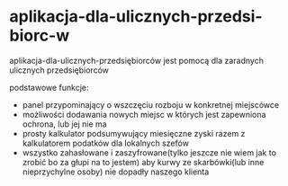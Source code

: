 # aplikacja-dla-ulicznych-przedsi-biorc-w


aplikacja-dla-ulicznych-przedsiębiorców jest pomocą dla zaradnych ulicznych przedsiębiorców

podstawowe funkcje:

- panel przypominający o wszczęciu rozboju w konkretnej miejscówce
- możliwości dodawania nowych miejsc w których jest zapewniona ochrona, lub jej nie ma
- prosty kalkulator podsumywujący miesięczne zyski razem z kalkulatorem podatków dla lokalnych szefów
- wszystko zahasłowane i zaszyfrowane(tylko jeszcze nie wiem jak to zrobić bo za głupi na to jestem) aby kurwy ze skarbówki(lub inne nieprzychylne osoby) nie dopadły naszego klienta 
